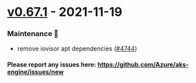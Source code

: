 
<a name="v0.67.1"></a>
# [v0.67.1] - 2021-11-19
### Maintenance 🔧
- remove iovisor apt dependencies ([#4744](https://github.com/Azure/aks-engine/issues/4744))

#### Please report any issues here: https://github.com/Azure/aks-engine/issues/new
[Unreleased]: https://github.com/Azure/aks-engine/compare/v0.67.1...HEAD
[v0.67.1]: https://github.com/Azure/aks-engine/compare/v0.60.2...v0.67.1

